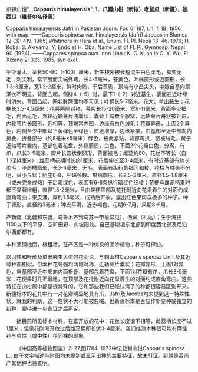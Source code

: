 爪钾山柑",
.**Capparis himalayensis**",
**1．爪瓣山柑（新拟）老鼠瓜（新疆），狼西瓜（维吾尔名译意）**

Capparis himalayensis Jafri in Pakistan Journ. For. 6: 197, t. 1, f. 1B. 1956, with map. ——Capparis spinosa var. himalayensis (Jafri) Jacobs in Blumea 12 (3): 419. 1965; Whitmore in Hara et al., Enum. Fl. Pl. Nepa 13: 46. 1979; H. Koba, S. Akiyama, Y, Endo et H. Oba, Name List of Fl. Pl. Gymnosp. Nepal 90 (1994). ——Cappares spinosa auct. non Linn.: K. C. Kuan in C. Y. Wu, Fl. Xizang 2: 323. 1985, syn excl.

平卧灌木，茎长50-80（-100）厘米，新生枝密被长短混生白色柔毛，易变无毛；刺尖利，常平展而尖端外弯，长4-5毫米，苍黄色。叶椭圆形或近圆形，长1.3-3厘米，宽1.2-2厘米，鲜时肉质，干后革质，顶端有小凸尖头，中脉自基向顶渐次不明显，背面凸起，侧脉4（-5）对，最下1（-2）对近基生，表面在近叶绿时消失，背面凸起，网状脉两面均不可见；叶柄长5-7毫米。花大，单出腋生；花梗长3.5-4.5厘米；花萼两侧对称，萼片长15-20毫米，宽6-11毫米，背面多少被毛，内面无毛，外轮近轴萼片浅囊状，囊背上有数个腺窝，远轴萼片舟状披针形，内轮萼片长圆形，近相等，顶端常内凹，边缘有白色绒毛；花瓣异形，上面2个异色，内侧至少中部以下黄绿色至绿色，质地增厚，边缘紧接，由基部至近中部向内折叠，折叠部分（约8毫米×5毫米）绿色，彼此紧贴，背部弯拱，密被绒毛，藏于近轴萼片囊内，基部包着花盘，外侧膜质，白色，下面2个花瓣白色，分离，有爪，爪长3-5毫米，瓣片长圆状倒卵形，背面被毛；雌蕊约80，花丝不等长（自1.2到4厘米）；雄蕊柄花期时长约1厘米，花后伸长至3-4厘米，有时近基部有疏长柔毛；子房椭圆形，长3-4毫米，无毛，表面有纵行的细沟和棱，花柱与柱头不分明，呈小丘状；胎座6-8，胚珠多数。果椭圆形，长2.5-3厘米，直径1.5-1.8厘米（或未完全成熟）干后暗绿色，表面有6-8条纵行暗红色细棱；花梗与雌蕊柄果时都不显著增粗，直径1.5-2毫米，且由果梗顶部及花托附近向花盘着生的对面约成直角弯曲；果皮薄，厚约1.5毫米，成熟后开裂，露出红色果肉与极多的种子。种子肾形，直径约3毫米；种皮平滑，近赤褐色。花期6-7月，果期8-9月。

产新疆（北疆和东疆，乌鲁木齐到乌苏一带最常见）、西藏（札达）；生于海拔1100以下的平原、空旷田野、山坡阳处。自巴基斯坦东北部到印度西北部及尼泊尔西部都有。

本种茎铺地面，根粗壮，在产区是一种优良的固沙植物；种子可榨油。

以习性和叶形及单出腋生大型的花而论，与刺山柑Capparis spinosa Linn.及其近缘种都相似，但本种花萼强烈两侧对称，近轴萼片囊状；花瓣异形，上面1对异色，自基部至近中部向内面折叠，基部包着花盘，下面1对花瓣有爪，爪长3-5毫米；花梗果时几不增粗，在顶部及花托附近向花盘着生的对面约成直角弯曲。这些特征在山柑属中都是很特殊的，它和那些我们已经认清了的种都很容易区别开来。新疆标本的花其中有一对花瓣明显地具有爪，Jafri及Jacobs均未提到这一特殊性状。就我的判断，这一性状不大可能被忽略。但新疆标本是否应作新变种或独立的新种，要待进一步查证之后再定。
<p style='text-indent:28px'>据目前所见标本材料，在正开放的花中：花丝长度很不相等，雌蕊柄长度不过1厘米；但见花刚刚开放过后雌蕊柄即长达3-4厘米。我们推测本种很可能有两性花与单性（或中性）花同株的现象。
<p style='text-indent:28px'>《中国高等植物图鉴》2: 27,图1784. 1972中记载刺山柑Capparis spinosa L., 由于文字描述与附图均未提到或显示出种的主要特征，故未引证。新疆是否尚产其他种也待查明。
